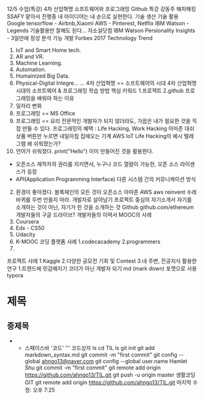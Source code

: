 12/5 수업(특강)
4차 산업혁명 소프트웨어와 프로그래밍
Github 특강
강동주 해피해킹
SSAFY 맡아서 진행중
내 아이디어는 내 손으로 실현한다.
기술 생산 기술 활용
Google tensorflow - Airbnb,Xiaomi
AWS - Pinterest, Netflix
IBM Watson - Legends
기술활용만 잘해도 된다...
자소설닷컴
IBM Watson Persionality Insights - 3일만에 정성 분석 기능 개발
Forbes 2017 Technology Trend
1. loT and Smart Home tech.
2. AR and VR.
3. Machine Learning.
4. Automation.
5. Humainized Big Data.
6. Physical-Digital Integre...
...
4차 산업혁명 == 소프트웨어의 시대
4차 산업혁명 시대의 소프트웨어 & 프로그래밍 학습 방법
핵심 키워드
1.프로젝트
2.github
프로그래밍을 배워야 하는 이유
1. 일자리 변화
2. 프로그래밍 == MS Office
3. 프로그래밍 == 요리
전문적인 개발자가 되지 않더라도, 가끔은 내가 필요한 것을 직접 만들 수 있다.
프로그래밍의 혜택
: Life Hacking, Work Hacking
아마존 대쉬 상품
버튼만 누르면 내일아침 집에오는 기계
AWS IoT
Life Hacking의 예시
텔레그램
왜 쉬워졌는가?
1. 언어가 쉬워졌다.
print("Hello")
이미 만들어진 것을 활용한다.
- 오픈소스
제작자의 권리를 지키면서, 누구나 코드 열람이 가능한, 오픈 소스 라이센스가 등장
- API(Application Programming Interface)
다른 시스템 간의 커뮤니케이션 방식
2. 환경이 좋아졌다.
블록체인의 모든 것이 오픈소스
아마존
AWS
aws reinvent
수레바퀴를 두번 만들지 마라.
개발자로 살아남기
프로젝트 중심의 자기소개서
자기를 소개하는 것이 아닌, 자기가 한 것을 소개하는 것
Github
github.com/ethereum
개발자들의 구글 드라이브?
개발자들의 이력서
MOOC의 사례
1. Coursera
2. Edx - CS50
3. Udacity
4. K-MOOC
코딩 플랫폼 사례
1.codecacademy
2.programmers
3.
프로젝트 사례
1.Kaggle
2.다양한 공모전 기회 및 Contest
3.내 주변, 전공지식 활용한 연구
1.트렌드에 민감해지기
코더가 아닌 개발자 되기
md (mark down) 포맷으로 사용
typora
# 제목
## 중제목
- + 스페이스바
'코드'
''' 코드상자
ls
cd TIL
ls
git init
git add markdown_syntax.md
git commit -m "first commit"
git config --global ahngo13@naver.com
git config --global user.name Hamlet Shu
git commit -m "first commit"
git remote add origin https://github.com/ahngo13/TIL.git
git push -u origin master
생활코딩 GIT
git remote add origin https://github.com/ahngo13/TIL.git
마지막 수정: 오후 7:25